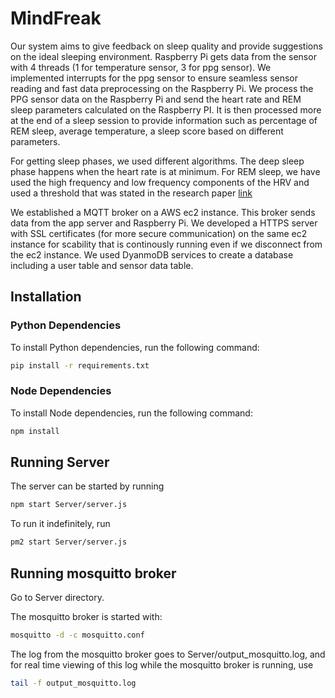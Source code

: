 # MindFreak


Our system aims to give feedback on sleep quality and provide suggestions on the ideal sleeping environment. Raspberry Pi gets data from the sensor with 4 threads (1 for temperature sensor, 3 for ppg sensor). We implemented interrupts for the ppg sensor to ensure seamless sensor reading and fast data preprocessing on the Raspberry Pi. We process the PPG sensor data on the Raspberry Pi and send the heart rate and REM sleep parameters calculated on the Raspberry PI. It is then processed more at the end of a sleep session to provide information such as percentage of REM sleep, average temperature, a sleep score based on different parameters. 

For getting sleep phases, we used different algorithms. The deep sleep phase happens when the heart rate is at minimum. For REM sleep, we have used the high frequency and low frequency components of the HRV and used a threshold that was stated in the research paper [link](https://www.ahajournals.org/doi/10.1161/01.cir.91.7.1918?url_ver=Z39.88-2003&rfr_id=ori:rid:crossref.org&rfr_dat=cr_pub%20%200pubmed)


We established a MQTT broker on a AWS ec2 instance. This broker sends data from the app server and Raspberry Pi. We developed a HTTPS server with SSL certificates (for more secure communication) on the same ec2 instance for scability that is continously running even if we disconnect from the ec2 instance. We used DyanmoDB services to create a database including a user table and sensor data table. 


## Installation

### Python Dependencies

To install Python dependencies, run the following command:

```bash
pip install -r requirements.txt
```


### Node Dependencies

To install Node dependencies, run the following command:

```bash
npm install
```

## Running Server

The server can be started by running 
```bash
npm start Server/server.js
```

To run it indefinitely, run 

```bash
pm2 start Server/server.js
```

## Running mosquitto broker

Go to Server directory.

The mosquitto broker is started with:

```bash
mosquitto -d -c mosquitto.conf
```

The log from the mosquitto broker goes to Server/output_mosquitto.log,
and for real time viewing of this log while the mosquitto broker is running,
use
```bash
tail -f output_mosquitto.log
```


